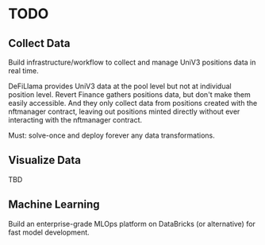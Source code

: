 # TODO

## Collect Data

Build infrastructure/workflow to collect and manage UniV3 positions data in real time.

DeFiLlama provides UniV3 data at the pool level but not at individual position 
level. Revert Finance gathers positions data, but don't make them easily 
accessible. And they only collect data from positions created with the nftmanager 
contract, leaving out positions minted directly without ever interacting with the 
nftmanager contract.

Must: solve-once and deploy forever any data transformations.

## Visualize Data

TBD

## Machine Learning

Build an enterprise-grade MLOps platform on DataBricks (or alternative) for fast 
model development.